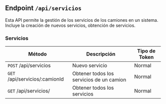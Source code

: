 ## Endpoint `/api/servicios`

Esta API permite la gestión de los servicios de los camiones en un sistema. Incluye la creación de nuevos servicios, obtención de servicios.

### Servicios

| Método                         | Descripción                              | Tipo de Token |
| ------------------------------ | ---------------------------------------- | ------------- |
| `POST` /api/servicios          | Nuevo servicio                           | Normal        |
| `GET` /api/servicios/:camionId | Obtener todos los servicios de un camion | Normal        |
| `GET` /api/servicios/          | Obtener todos los servicios              | Normal        |
